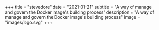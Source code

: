 +++
title = "stevedore"
date = "2021-01-21"
subtitle = "A way of manage and govern the Docker image's building process"
description = "A way of manage and govern the Docker image's building process"
image = "images/logo.svg"
+++

